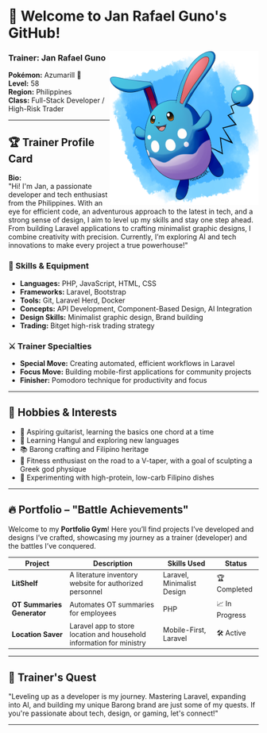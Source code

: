 # 👋 Welcome to Jan Rafael Guno's GitHub!

<img src="./image/Azumarill-Pokemon-PNG-Images-HD.png" alt="Image description" align="right" width="300">

### Trainer: Jan Rafael Guno  
**Pokémon:** Azumarill 🐰  
**Level:** 58  
**Region:** Philippines  
**Class:** Full-Stack Developer / High-Risk Trader

---

## 🏆 Trainer Profile Card

**Bio:**  
"Hi! I'm Jan, a passionate developer and tech enthusiast from the Philippines. With an eye for efficient code, an adventurous approach to the latest in tech, and a strong sense of design, I aim to level up my skills and stay one step ahead. From building Laravel applications to crafting minimalist graphic designs, I combine creativity with precision. Currently, I’m exploring AI and tech innovations to make every project a true powerhouse!"

### 🎒 Skills & Equipment
- **Languages:** PHP, JavaScript, HTML, CSS  
- **Frameworks:** Laravel, Bootstrap  
- **Tools:** Git, Laravel Herd, Docker  
- **Concepts:** API Development, Component-Based Design, AI Integration  
- **Design Skills:** Minimalist graphic design, Brand building  
- **Trading:** Bitget high-risk trading strategy  

### ⚔️ Trainer Specialties
- **Special Move:** Creating automated, efficient workflows in Laravel  
- **Focus Move:** Building mobile-first applications for community projects  
- **Finisher:** Pomodoro technique for productivity and focus  

---

## 🎨 Hobbies & Interests

- 🎸 Aspiring guitarist, learning the basics one chord at a time  
- 🧠 Learning Hangul and exploring new languages  
- 📚 Barong crafting and Filipino heritage  
- 💪 Fitness enthusiast on the road to a V-taper, with a goal of sculpting a Greek god physique  
- 🥘 Experimenting with high-protein, low-carb Filipino dishes  

---

## 🔥 Portfolio – "Battle Achievements"
Welcome to my **Portfolio Gym**! Here you’ll find projects I’ve developed and designs I’ve crafted, showcasing my journey as a trainer (developer) and the battles I’ve conquered.

| Project | Description | Skills Used | Status |
| ------- | ----------- | ----------- | ------ |
| **LitShelf** | A literature inventory website for authorized personnel | Laravel, Minimalist Design | 🏆 Completed |
| **OT Summaries Generator** | Automates OT summaries for employees | PHP | 📈 In Progress |
| **Location Saver** | Laravel app to store location and household information for ministry | Mobile-First, Laravel | 🛠️ Active |

---

## 🧭 Trainer's Quest
"Leveling up as a developer is my journey. Mastering Laravel, expanding into AI, and building my unique Barong brand are just some of my quests. If you're passionate about tech, design, or gaming, let's connect!"

---  
